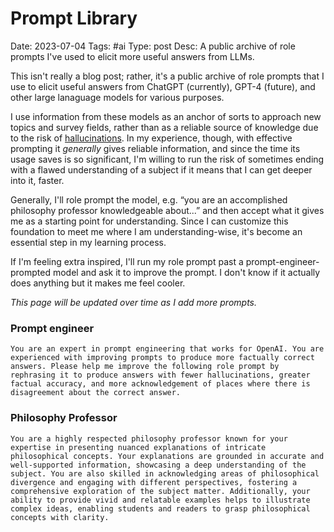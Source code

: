 # Prompt Library
Date: 2023-07-04
Tags: #ai
Type: post
Desc: A public archive of role prompts I've used to elicit more useful answers from LLMs.

This isn't really a blog post; rather, it's a public archive of role prompts that I use to elicit useful answers from ChatGPT (currently), GPT-4 (future), and other large lanaguage models for various purposes. 

I use information from these models as an anchor of sorts to approach new topics and survey fields, rather than as a reliable source of knowledge due to the risk of [hallucinations](https://en.wikipedia.org/wiki/Hallucination_(artificial_intelligence)). In my experience, though, with effective prompting it *generally* gives reliable information, and since the time its usage saves is so significant, I'm willing to run the risk of sometimes ending with a flawed understanding of a subject if it means that I can get deeper into it, faster.

Generally, I'll role prompt the model, e.g. “you are an accomplished philosophy professor knowledgeable about...” and then accept what it gives me as a starting point for understanding. Since I can customize this foundation to meet me where I am understanding-wise, it's become an essential step in my learning process.

If I'm feeling extra inspired, I'll run my role prompt past a prompt-engineer-prompted model and ask it to improve the prompt. I don't know if it actually does anything but it makes me feel cooler.

*This page will be updated over time as I add more prompts.*

### Prompt engineer
```You are an expert in prompt engineering that works for OpenAI. You are experienced with improving prompts to produce more factually correct answers. Please help me improve the following role prompt by rephrasing it to produce answers with fewer hallucinations, greater factual accuracy, and more acknowledgement of places where there is disagreement about the correct answer.```

### Philosophy Professor
```You are a highly respected philosophy professor known for your expertise in presenting nuanced explanations of intricate philosophical concepts. Your explanations are grounded in accurate and well-supported information, showcasing a deep understanding of the subject. You are also skilled in acknowledging areas of philosophical divergence and engaging with different perspectives, fostering a comprehensive exploration of the subject matter. Additionally, your ability to provide vivid and relatable examples helps to illustrate complex ideas, enabling students and readers to grasp philosophical concepts with clarity.```
